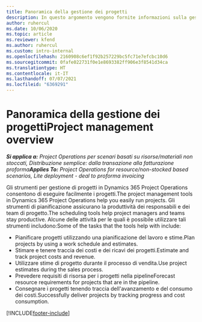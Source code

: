 ```yaml
---
title: Panoramica della gestione dei progetti
description: In questo argomento vengono fornite informazioni sulla gestione di progetti in Dynamics 365 Project Operations.
author: ruhercul
ms.date: 10/06/2020
ms.topic: article
ms.reviewer: kfend
ms.author: ruhercul
ms.custom: intro-internal
ms.openlocfilehash: 2160908c6ef1f92b257229bc5fc71e7efcbc10d6
ms.sourcegitcommit: 0fafe022731f0e1e8693382ff906e3f8541d34ca
ms.translationtype: HT
ms.contentlocale: it-IT
ms.lasthandoff: 07/07/2021
ms.locfileid: "6369291"
---
```

# <a name="project-management-overview"></a><span data-ttu-id="59969-103">Panoramica della gestione dei progetti</span><span class="sxs-lookup"><span data-stu-id="59969-103">Project management overview</span></span>

<span data-ttu-id="59969-104">_**Si applica a:** Project Operations per scenari basati su risorse/materiali non stoccati, Distribuzione semplice: dalla transazione alla fatturazione proforma_</span><span class="sxs-lookup"><span data-stu-id="59969-104">_**Applies To:** Project Operations for resource/non-stocked based scenarios, Lite deployment - deal to proforma invoicing_</span></span>

<span data-ttu-id="59969-105">Gli strumenti per gestione di progetti in Dynamics 365 Project Operations consentono di eseguire facilmente i progetti.</span><span class="sxs-lookup"><span data-stu-id="59969-105">The project management tools in Dynamics 365 Project Operations help you easily run projects.</span></span> <span data-ttu-id="59969-106">Gli strumenti di pianificazione assicurano la produttività dei responsabili e dei team di progetto.</span><span class="sxs-lookup"><span data-stu-id="59969-106">The scheduling tools help project managers and teams stay productive.</span></span> <span data-ttu-id="59969-107">Alcune delle attività per le quali è possibile utilizzare tali strumenti includono:</span><span class="sxs-lookup"><span data-stu-id="59969-107">Some of the tasks that the tools help with include:</span></span>

- <span data-ttu-id="59969-108">Pianificare progetti utilizzando una pianificazione del lavoro e stime.</span><span class="sxs-lookup"><span data-stu-id="59969-108">Plan projects by using a work schedule and estimates.</span></span>
- <span data-ttu-id="59969-109">Stimare e tenere traccia dei costi e dei ricavi dei progetti.</span><span class="sxs-lookup"><span data-stu-id="59969-109">Estimate and track project costs and revenue.</span></span>
- <span data-ttu-id="59969-110">Utilizzare stime di progetto durante il processo di vendita.</span><span class="sxs-lookup"><span data-stu-id="59969-110">Use project estimates during the sales process.</span></span>
- <span data-ttu-id="59969-111">Prevedere requisiti di risorsa per i progetti nella pipeline</span><span class="sxs-lookup"><span data-stu-id="59969-111">Forecast resource requirements for projects that are in the pipeline.</span></span>
- <span data-ttu-id="59969-112">Consegnare i progetti tenendo traccia dell'avanzamento e del consumo dei costi.</span><span class="sxs-lookup"><span data-stu-id="59969-112">Successfully deliver projects by tracking progress and cost consumption.</span></span>


[!INCLUDE[footer-include](../includes/footer-banner.md)]